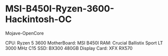 # MSI-B450I-Ryzen-3600-Hackintosh-OC
Mojave-OpenCore

CPU: Ryzen 5 3600
MotherBoard: MSI B450I
RAM: Crucial Ballistix Sport LT 3000 MHz C15
SSD: BX300 480GB
Display Card: XFX RX570
